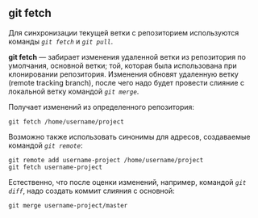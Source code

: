 ## git fetch

Для синхронизации текущей ветки с репозиторием используются команды *`git fetch`* и *`git pull`*.

**git fetch** — забирает изменения удаленной ветки из репозитория по умолчания, основной ветки; той, которая была использована при клонировании репозитория. Изменения обновят удаленную ветку (remote tracking branch), после чего надо будет провести слияние с локальной ветку командой *`git merge`*.

Получает изменений из определенного репозитория:

```bash=
git fetch /home/username/project
```

Возможно также использовать синонимы для адресов, создаваемые командой *`git remote`*:

```bash=
git remote add username-project /home/username/project
git fetch username-project
```

Естественно, что после оценки изменений, например, командой *`git diff`*, надо создать коммит слияния с основной:

```bash=
git merge username-project/master
```